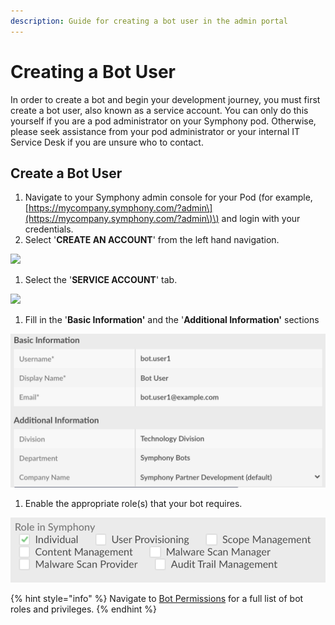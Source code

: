 ```yaml
---
description: Guide for creating a bot user in the admin portal
---
```


# Creating a Bot User

In order to create a bot and begin your development journey, you must first create a bot user, also known as a service account. You can only do this yourself if you are a pod administrator on your Symphony pod. Otherwise, please seek assistance from your pod administrator or your internal IT Service Desk if you are unsure who to contact.

## Create a Bot User

1. Navigate to your Symphony admin console for your Pod \(for example, [https://mycompany.symphony.com/?admin\](https://mycompany.symphony.com/?admin\)\) and login with your credentials.
2. Select '**CREATE AN ACCOUNT**' from the left hand navigation.

![](../../.gitbook/assets/screen-shot-2020-07-01-at-5.31.28-pm.png)

1. Select the '**SERVICE ACCOUNT**' tab.

![](../../.gitbook/assets/screen-shot-2020-07-01-at-5.33.09-pm.png)

1. Fill in the '**Basic Information'** and the '**Additional Information'** sections

![](../../.gitbook/assets/screen-shot-2020-07-01-at-5.35.11-pm%20%283%29%20%283%29.png)

1. Enable the appropriate role\(s\) that your bot requires. 

![](../../.gitbook/assets/screen-shot-2020-07-01-at-5.36.17-pm%20%282%29%20%282%29.png)

{% hint style="info" %}
Navigate to [Bot Permissions](bot-permissions.md) for a full list of bot roles and privileges.
{% endhint %}

